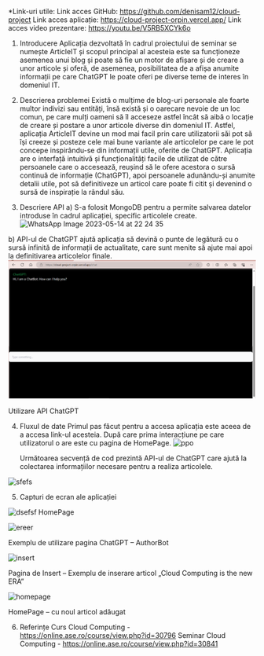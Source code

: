*Link-uri utile:
Link acces GitHub: https://github.com/denisam12/cloud-project
Link acces aplicație: https://cloud-project-orpin.vercel.app/
Link acces video prezentare: https://youtu.be/V5RB5XCYk6o

1. Introducere
	Aplicația dezvoltată în cadrul proiectului de seminar se numește ArticleIT și scopul principal al acesteia este sa funcționeze asemenea unui blog și poate să fie un motor de afișare și de creare a unor articole și oferă, de asemenea, posibilitatea de a afișa anumite informații pe care ChatGPT le poate oferi pe diverse teme de interes în domeniul IT. 

2. Descrierea problemei
	Există o mulțime de blog-uri personale ale foarte multor indivizi sau entități, însă există și o oarecare nevoie de un loc comun, pe care mulți oameni să îl acceseze astfel încât să aibă o locație de creare și postare a unor articole diverse din domeniul IT. Astfel, aplicația ArticleIT devine un mod mai facil prin care utilizatorii săi pot să își creeze și posteze cele mai bune variante ale articolelor pe care le pot concepe inspirându-se din informații utile, oferite de ChatGPT.
	Aplicația are o interfață intuitivă și funcționalități facile de utilizat de către persoanele care o accesează, reușind să le ofere acestora o sursă continuă de informație (ChatGPT), apoi persoanele adunându-și anumite detalii utile, pot să definitiveze un articol care poate fi citit și devenind o sursă de inspirație la rândul său. 

3. Descriere API
a) S-a folosit MongoDB pentru a permite salvarea datelor introduse în cadrul aplicației, specific articolele create.
 ![WhatsApp Image 2023-05-14 at 22 24 35](https://github.com/denisam12/cloud-project/assets/132089622/ee69b68d-60ee-4544-9949-3795808d1835)

b) API-ul de ChatGPT ajută aplicația să devină o punte de legătură cu o sursă infinită de informații de actualitate, care sunt menite să ajute mai apoi la definitivarea articolelor finale.
 ![Captură de ecran 2024-05-10](https://github.com/iulianahingan/PROJECT/blob/main/public/Capture.PNG)

Utilizare API ChatGPT

4. Fluxul de date
	Primul pas făcut pentru a accesa aplicația este aceea de a accesa link-ul acesteia. După care prima interacțiune pe care utilizatorul o are este cu pagina de HomePage.
 ![ppo](https://github.com/denisam12/cloud-project/assets/132089622/279827c0-e1b0-46ee-8fe3-9c94448176cc)


	Următoarea secvență de cod prezintă API-ul de ChatGPT care ajută la colectarea informațiilor necesare pentru a realiza articolele. 
 
![sfefs](https://github.com/denisam12/cloud-project/assets/132089622/1c13bf59-d073-4c7d-9db4-9a0814080f98)

5. Capturi de ecran ale aplicației
 
![dsefsf](https://github.com/denisam12/cloud-project/assets/132089622/c91db385-15e3-444d-a7eb-ac59e3ceeaed)
HomePage

 ![ereer](https://github.com/denisam12/cloud-project/assets/132089622/08b959ac-843d-4510-9d6f-2eb918ce78c5)

Exemplu de utilizare pagina ChatGPT – AuthorBot

![insert](https://github.com/denisam12/cloud-project/assets/132089622/4589e35b-5fbd-429c-b9ec-5128d32669b7)

Pagina de Insert – Exemplu de inserare articol „Cloud Computing is the new ERA”
 
![homepage](https://github.com/denisam12/cloud-project/assets/132089622/7a5c79ad-9289-4d27-86af-6dc1e2153c23)

HomePage – cu noul articol adăugat

6. Referințe
Curs Cloud Computing - https://online.ase.ro/course/view.php?id=30796
Seminar Cloud Computing - https://online.ase.ro/course/view.php?id=30841
